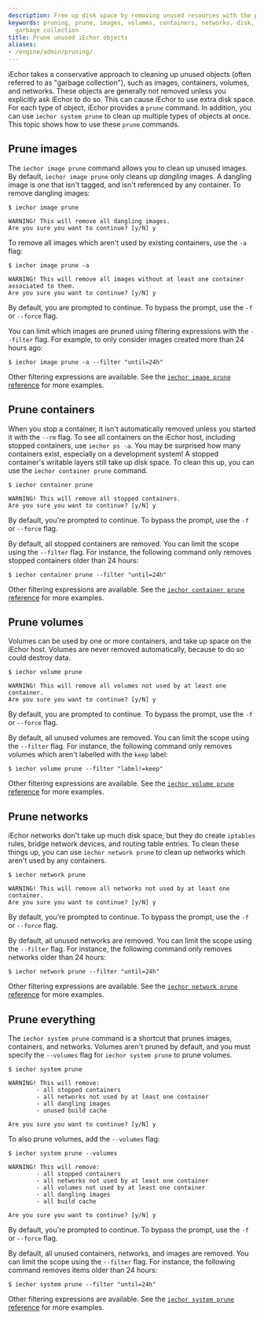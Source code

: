 ```yaml
---
description: Free up disk space by removing unused resources with the prune command
keywords: pruning, prune, images, volumes, containers, networks, disk, administration,
  garbage collection
title: Prune unused iEchor objects
aliases:
- /engine/admin/pruning/
---
```


iEchor takes a conservative approach to cleaning up unused objects (often
referred to as "garbage collection"), such as images, containers, volumes, and
networks. These objects are generally not removed unless you explicitly ask
iEchor to do so. This can cause iEchor to use extra disk space. For each type of
object, iEchor provides a `prune` command. In addition, you can use `iechor
system prune` to clean up multiple types of objects at once. This topic shows
how to use these `prune` commands.

## Prune images

The `iechor image prune` command allows you to clean up unused images. By
default, `iechor image prune` only cleans up _dangling_ images. A dangling image
is one that isn't tagged, and isn't referenced by any container. To remove
dangling images:

```console
$ iechor image prune

WARNING! This will remove all dangling images.
Are you sure you want to continue? [y/N] y
```

To remove all images which aren't used by existing containers, use the `-a`
flag:

```console
$ iechor image prune -a

WARNING! This will remove all images without at least one container associated to them.
Are you sure you want to continue? [y/N] y
```

By default, you are prompted to continue. To bypass the prompt, use the `-f` or
`--force` flag.

You can limit which images are pruned using filtering expressions with the
`--filter` flag. For example, to only consider images created more than 24
hours ago:

```console
$ iechor image prune -a --filter "until=24h"
```

Other filtering expressions are available. See the
[`iechor image prune` reference](../reference/cli/iechor/image/prune.md)
for more examples.

## Prune containers

When you stop a container, it isn't automatically removed unless you started it
with the `--rm` flag. To see all containers on the iEchor host, including
stopped containers, use `iechor ps -a`. You may be surprised how many containers
exist, especially on a development system! A stopped container's writable layers
still take up disk space. To clean this up, you can use the `iechor container
prune` command.

```console
$ iechor container prune

WARNING! This will remove all stopped containers.
Are you sure you want to continue? [y/N] y
```

By default, you're prompted to continue. To bypass the prompt, use the `-f` or
`--force` flag.

By default, all stopped containers are removed. You can limit the scope using
the `--filter` flag. For instance, the following command only removes
stopped containers older than 24 hours:

```console
$ iechor container prune --filter "until=24h"
```

Other filtering expressions are available. See the
[`iechor container prune` reference](../reference/cli/iechor/container/prune.md)
for more examples.

## Prune volumes

Volumes can be used by one or more containers, and take up space on the iEchor
host. Volumes are never removed automatically, because to do so could destroy
data.

```console
$ iechor volume prune

WARNING! This will remove all volumes not used by at least one container.
Are you sure you want to continue? [y/N] y
```

By default, you are prompted to continue. To bypass the prompt, use the `-f` or
`--force` flag.

By default, all unused volumes are removed. You can limit the scope using
the `--filter` flag. For instance, the following command only removes
volumes which aren't labelled with the `keep` label:

```console
$ iechor volume prune --filter "label!=keep"
```

Other filtering expressions are available. See the
[`iechor volume prune` reference](../reference/cli/iechor/volume/prune.md)
for more examples.

## Prune networks

iEchor networks don't take up much disk space, but they do create `iptables`
rules, bridge network devices, and routing table entries. To clean these things
up, you can use `iechor network prune` to clean up networks which aren't used
by any containers.

```console
$ iechor network prune

WARNING! This will remove all networks not used by at least one container.
Are you sure you want to continue? [y/N] y
```

By default, you're prompted to continue. To bypass the prompt, use the `-f` or
`--force` flag.

By default, all unused networks are removed. You can limit the scope using
the `--filter` flag. For instance, the following command only removes
networks older than 24 hours:

```console
$ iechor network prune --filter "until=24h"
```

Other filtering expressions are available. See the
[`iechor network prune` reference](../reference/cli/iechor/network/prune.md)
for more examples.

## Prune everything

The `iechor system prune` command is a shortcut that prunes images, containers,
and networks. Volumes aren't pruned by default, and you must specify the
`--volumes` flag for `iechor system prune` to prune volumes.

```console
$ iechor system prune

WARNING! This will remove:
        - all stopped containers
        - all networks not used by at least one container
        - all dangling images
        - unused build cache

Are you sure you want to continue? [y/N] y
```

To also prune volumes, add the `--volumes` flag:

```console
$ iechor system prune --volumes

WARNING! This will remove:
        - all stopped containers
        - all networks not used by at least one container
        - all volumes not used by at least one container
        - all dangling images
        - all build cache

Are you sure you want to continue? [y/N] y
```

By default, you're prompted to continue. To bypass the prompt, use the `-f` or
`--force` flag.

By default, all unused containers, networks, and images are removed. You can
limit the scope using the `--filter` flag. For instance, the following command
removes items older than 24 hours:

```console
$ iechor system prune --filter "until=24h"
```

Other filtering expressions are available. See the
[`iechor system prune` reference](../reference/cli/iechor/system/prune.md)
for more examples.
